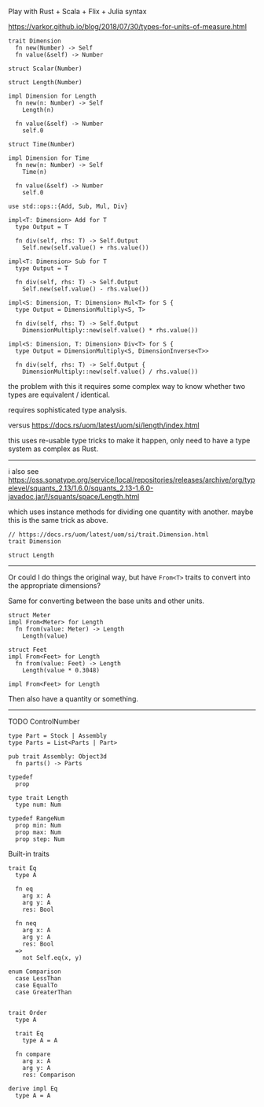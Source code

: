 Play with Rust + Scala + Flix + Julia syntax

https://varkor.github.io/blog/2018/07/30/types-for-units-of-measure.html

```
trait Dimension
  fn new(Number) -> Self
  fn value(&self) -> Number

struct Scalar(Number)

struct Length(Number)

impl Dimension for Length
  fn new(n: Number) -> Self
    Length(n)

  fn value(&self) -> Number
    self.0

struct Time(Number)

impl Dimension for Time
  fn new(n: Number) -> Self
    Time(n)

  fn value(&self) -> Number
    self.0
```

```
use std::ops::{Add, Sub, Mul, Div}

impl<T: Dimension> Add for T
  type Output = T

  fn div(self, rhs: T) -> Self.Output
    Self.new(self.value() + rhs.value())

impl<T: Dimension> Sub for T
  type Output = T

  fn div(self, rhs: T) -> Self.Output
    Self.new(self.value() - rhs.value())

impl<S: Dimension, T: Dimension> Mul<T> for S {
  type Output = DimensionMultiply<S, T>

  fn div(self, rhs: T) -> Self.Output
    DimensionMultiply::new(self.value() * rhs.value())

impl<S: Dimension, T: Dimension> Div<T> for S {
  type Output = DimensionMultiply<S, DimensionInverse<T>>

  fn div(self, rhs: T) -> Self.Output {
    DimensionMultiply::new(self.value() / rhs.value())
```

the problem with this it requires some complex way to know whether two types are equivalent / identical.

requires sophisticated type analysis.

versus https://docs.rs/uom/latest/uom/si/length/index.html

this uses re-usable type tricks to make it happen, only need to have a type system as complex as Rust.

---

i also see https://oss.sonatype.org/service/local/repositories/releases/archive/org/typelevel/squants_2.13/1.6.0/squants_2.13-1.6.0-javadoc.jar/!/squants/space/Length.html

which uses instance methods for dividing one quantity with another. maybe this is the same trick as above.

```
// https://docs.rs/uom/latest/uom/si/trait.Dimension.html
trait Dimension

struct Length
```

---

Or could I do things the original way, but have `From<T>` traits to convert into the appropriate dimensions?

Same for converting between the base units and other units.

```
struct Meter
impl From<Meter> for Length
  fn from(value: Meter) -> Length
    Length(value)

struct Feet
impl From<Feet> for Length
  fn from(value: Feet) -> Length
    Length(value * 0.3048)

impl From<Feet> for Length
```

Then also have a quantity or something.

---


TODO ControlNumber

```
type Part = Stock | Assembly
type Parts = List<Parts | Part>

pub trait Assembly: Object3d
  fn parts() -> Parts

typedef
  prop
```

```
type trait Length
  type num: Num
```

```
typedef RangeNum
  prop min: Num
  prop max: Num
  prop step: Num
```

Built-in traits

```
trait Eq
  type A

  fn eq
    arg x: A
    arg y: A
    res: Bool

  fn neq
    arg x: A
    arg y: A
    res: Bool
  =>
    not Self.eq(x, y)
```

```
enum Comparison
  case LessThan
  case EqualTo
  case GreaterThan


trait Order
  type A

  trait Eq
    type A = A

  fn compare
    arg x: A
    arg y: A
    res: Comparison
```

```
derive impl Eq
  type A = A
```
